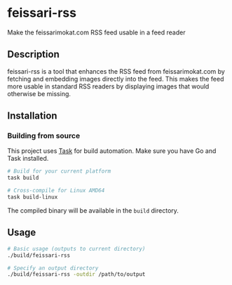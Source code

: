 # feissari-rss

Make the feissarimokat.com RSS feed usable in a feed reader

## Description

feissari-rss is a tool that enhances the RSS feed from feissarimokat.com by fetching and embedding images directly into the feed. This makes the feed more usable in standard RSS readers by displaying images that would otherwise be missing.

## Installation

### Building from source

This project uses [Task](https://taskfile.dev/) for build automation. Make sure you have Go and Task installed.

```bash
# Build for your current platform
task build

# Cross-compile for Linux AMD64
task build-linux
```

The compiled binary will be available in the `build` directory.

## Usage

```bash
# Basic usage (outputs to current directory)
./build/feissari-rss

# Specify an output directory
./build/feissari-rss -outdir /path/to/output
```
